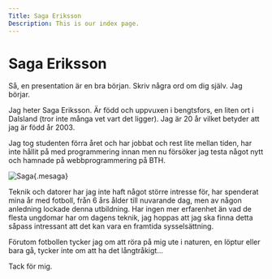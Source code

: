 ```yaml
---
Title: Saga Eriksson
Description: This is our index page.
---
```


Saga Eriksson
==========================

Så, en presentation är en bra början. Skriv några ord om dig själv. Jag börjar.

Jag heter Saga Eriksson. Är född och uppvuxen i bengtsfors, en liten ort i Dalsland (tror inte många vet vart det ligger). Jag är 20 år vilket betyder att jag är född år 2003.

Jag tog studenten förra året och har jobbat och rest lite mellan tiden, har inte hållit på med programmering innan men nu försöker jag testa något nytt och hamnade på webbprogrammering på BTH.

![Saga](image/me.JPG){.mesaga}

Teknik och datorer har jag inte haft något större intresse för, har spenderat mina år med fotboll, från 6 års ålder till nuvarande dag, men av någon anledning lockade denna utbildning. Har ingen mer erfarenhet än vad de flesta ungdomar har om dagens teknik, jag hoppas att jag ska finna detta såpass intressant att det kan vara en framtida sysselsättning.

Förutom fotbollen tycker jag om att röra på mig ute i naturen, en löptur eller bara gå, tycker inte om att ha det långtråkigt...

Tack för mig.
